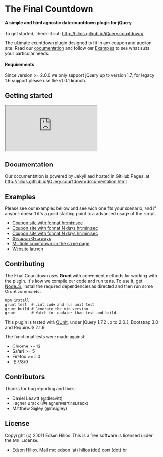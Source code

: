 The Final Countdown
===================

#### A simple and html agnostic date countdown plugin for jQuery ####

To get started, check-it out: http://hilios.github.io/jQuery.countdown/

The ultimate countdown plugin designed to fit in any coupon and auction site. Read our [documentation](http://hilios.github.io/jQuery.countdown/documentation.html) and follow our [Examples](http://hilios.github.io/jQuery.countdown/examples.html) to see what suits your particular needs.

#### Requirements ####

Since version >= 2.0.0 we only support jQuery up to version 1.7, for legacy 1.6 support please use the v1.0.1 branch.

Getting started
---------------

<iframe src="http://hilios.github.io/jQuery.countdown/preview.html"></iframe>

Documentation
-------------

Our documentation is powered by Jekyll and hosted in GitHub Pages. at http://hilios.github.io/jQuery.countdown/documentation.html. 

Examples
--------

Please see our examples bellow and see wich one fits your scenario, and if anyone doesn't it's a good starting point to a advanced usage of the script.

-   [Coupon site with format hr:min:sec](#)
-   [Coupon site with format N days hr:min:sec](#)
-   [Coupon site with format N days hr:min:sec](#)
-   [Groupon Getaways](#)
-   [Multiple countdown on the same page](#)
-   [Website launch](#)

Contributing
------------

The Final Countdown uses **Grunt** with convenient methods for working with the plugin. It's how we compile our code and run tests. To use it, get [NodeJS](http://nodejs.org/), install the required dependencies as directed and then run some Grunt commands.

```shell
npm install
grunt test  # Lint code and run unit test
grunt build # Generate the min version
grunt       # Watch for updates than test and build
```

This plugin is tested with [QUnit](http://qunitjs.com/), under jQuery 1.7.2 up to 2.0.3, Bootstrap 3.0 and RequireJS 2.1.9. 

The functional tests were made against:

*   Chrome >= 12
*   Safari >= 5
*   Firefox >= 5.0
*   IE 7/8/9

Contributors
------------

Thanks for bug reporting and fixes:

*   Daniel Leavitt (@dleavitt)
*   Fagner Brack (@FagnerMartinsBrack)
*   Matthew Sigley (@msigley)

License
-------

Copyright (c) 20011 Edson Hilios. This is a free software is licensed under the MIT License.

*   [Edson Hilios](http://edson.hilios.com.br). Mail me: edson (at) hilios (dot) com (dot) br